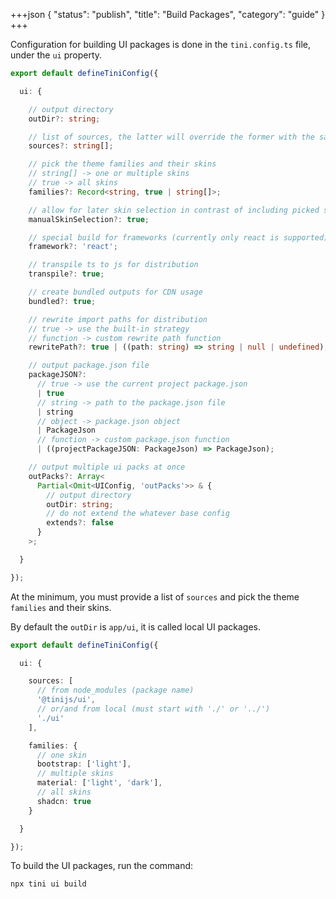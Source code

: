 +++json
{
  "status": "publish",
  "title": "Build Packages",
  "category": "guide"
}
+++

Configuration for building UI packages is done in the `tini.config.ts` file, under the `ui` property.

```ts
export default defineTiniConfig({

  ui: {

    // output directory
    outDir?: string;

    // list of sources, the latter will override the former with the same name
    sources?: string[];

    // pick the theme families and their skins
    // string[] -> one or multiple skins
    // true -> all skins
    families?: Record<string, true | string[]>;

    // allow for later skin selection in contrast of including picked skins automatically
    manualSkinSelection?: true;

    // special build for frameworks (currently only react is supported)
    framework?: 'react';

    // transpile ts to js for distribution
    transpile?: true;

    // create bundled outputs for CDN usage
    bundled?: true;

    // rewrite import paths for distribution
    // true -> use the built-in strategy
    // function -> custom rewrite path function
    rewritePath?: true | ((path: string) => string | null | undefined);

    // output package.json file
    packageJSON?:
      // true -> use the current project package.json
      | true
      // string -> path to the package.json file
      | string
      // object -> package.json object
      | PackageJson
      // function -> custom package.json function
      | ((projectPackageJSON: PackageJson) => PackageJson);

    // output multiple ui packs at once
    outPacks?: Array<
      Partial<Omit<UIConfig, 'outPacks'>> & {
        // output directory
        outDir: string;
        // do not extend the whatever base config
        extends?: false
      }
    >;

  }

});
```

At the minimum, you must provide a list of `sources` and pick the theme `families` and their skins.

By default the `outDir` is `app/ui`, it is called local UI packages.

```ts
export default defineTiniConfig({

  ui: {

    sources: [
      // from node_modules (package name)
      '@tinijs/ui',
      // or/and from local (must start with './' or '../')
      './ui'
    ],

    families: {
      // one skin
      bootstrap: ['light'],
      // multiple skins
      material: ['light', 'dark'],
      // all skins
      shadcn: true
    }

  }

});
```

To build the UI packages, run the command:

```bash
npx tini ui build
```

